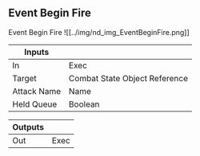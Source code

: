 ## Event Begin Fire
Event Begin Fire
![[../img/nd_img_EventBeginFire.png]]

|Inputs||
|--|--|
| In | Exec |
| Target | Combat State Object Reference |
| Attack Name | Name |
| Held Queue | Boolean |

|Outputs||
|--|--|
| Out | Exec |
